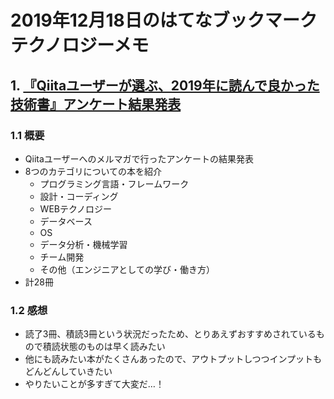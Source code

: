# 2019年12月18日のはてなブックマークテクノロジーメモ

## 1. [『Qiitaユーザーが選ぶ、2019年に読んで良かった技術書』アンケート結果発表](https://zine.qiita.com/original/2019-book-mailmagazine/)

### 1.1 概要

- Qiitaユーザーへのメルマガで行ったアンケートの結果発表
- 8つのカテゴリについての本を紹介
  - プログラミング言語・フレームワーク
  - 設計・コーディング
  - WEBテクノロジー
  - データベース
  - OS
  - データ分析・機械学習
  - チーム開発
  - その他（エンジニアとしての学び・働き方）
- 計28冊

### 1.2 感想

- 読了3冊、積読3冊という状況だったため、とりあえずおすすめされているもので積読状態のものは早く読みたい
- 他にも読みたい本がたくさんあったので、アウトプットしつつインプットもどんどんしていきたい
- やりたいことが多すぎて大変だ…！

